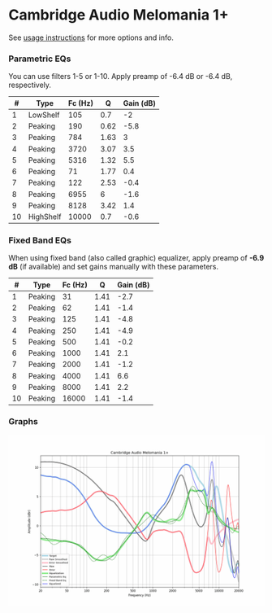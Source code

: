 # Cambridge Audio Melomania 1+
See [usage instructions](https://github.com/jaakkopasanen/AutoEq#usage) for more options and info.

### Parametric EQs
You can use filters 1-5 or 1-10. Apply preamp of -6.4 dB or -6.4 dB, respectively.

|   # | Type      |   Fc (Hz) |    Q |   Gain (dB) |
|-----|-----------|-----------|------|-------------|
|   1 | LowShelf  |       105 | 0.7  |        -2   |
|   2 | Peaking   |       190 | 0.62 |        -5.8 |
|   3 | Peaking   |       784 | 1.63 |         3   |
|   4 | Peaking   |      3720 | 3.07 |         3.5 |
|   5 | Peaking   |      5316 | 1.32 |         5.5 |
|   6 | Peaking   |        71 | 1.77 |         0.4 |
|   7 | Peaking   |       122 | 2.53 |        -0.4 |
|   8 | Peaking   |      6955 | 6    |        -1.6 |
|   9 | Peaking   |      8128 | 3.42 |         1.4 |
|  10 | HighShelf |     10000 | 0.7  |        -0.6 |

### Fixed Band EQs
When using fixed band (also called graphic) equalizer, apply preamp of **-6.9 dB** (if available) and set gains manually with these parameters.

|   # | Type    |   Fc (Hz) |    Q |   Gain (dB) |
|-----|---------|-----------|------|-------------|
|   1 | Peaking |        31 | 1.41 |        -2.7 |
|   2 | Peaking |        62 | 1.41 |        -1.4 |
|   3 | Peaking |       125 | 1.41 |        -4.8 |
|   4 | Peaking |       250 | 1.41 |        -4.9 |
|   5 | Peaking |       500 | 1.41 |        -0.2 |
|   6 | Peaking |      1000 | 1.41 |         2.1 |
|   7 | Peaking |      2000 | 1.41 |        -1.2 |
|   8 | Peaking |      4000 | 1.41 |         6.6 |
|   9 | Peaking |      8000 | 1.41 |         2.2 |
|  10 | Peaking |     16000 | 1.41 |        -1.4 |

### Graphs
![](./Cambridge%20Audio%20Melomania%201+.png)
